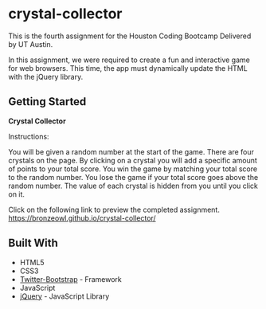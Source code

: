 # crystal-collector

This is the fourth assignment for the Houston Coding Bootcamp Delivered by UT Austin.

In this assignment, we were required to create a fun and interactive game for web browsers. This time, the app must dynamically update the HTML with the jQuery library.

## Getting Started

**Crystal Collector**

Instructions:

You will be given a random number at the start of the game.
There are four crystals on the page. By clicking on a crystal you will add a specific amount of points to your total score.
You win the game by matching your total score to the random number. You lose the game if your total score goes above the random number.
The value of each crystal is hidden from you until you click on it.

Click on the following link to preview the completed assignment.  
  https://bronzeowl.github.io/crystal-collector/

## Built With

* HTML5
* CSS3
* [Twitter-Bootstrap](http://getbootstrap.com/) - Framework
* JavaScript 
* [jQuery](https://api.jquery.com/) - JavaScript Library
